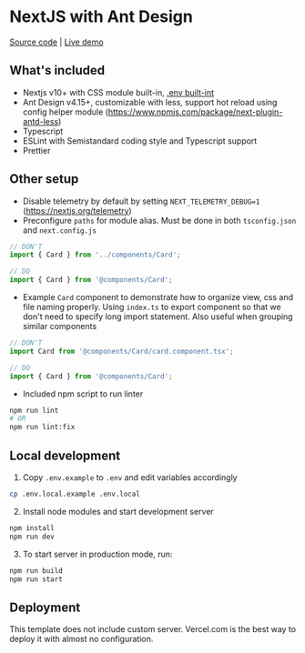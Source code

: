 # NextJS with Ant Design

[Source code](https://github.com/dqgiang/next-antd-template) | [Live demo](https://next-antd-template.vercel.app)

## What's included

- Nextjs v10+ with CSS module built-in, [.env built-int](https://nextjs.org/docs/basic-features/environment-variables)
- Ant Design v4.15+, customizable with less, support hot reload using config helper module (https://www.npmjs.com/package/next-plugin-antd-less)
- Typescript
- ESLint with Semistandard coding style and Typescript support
- Prettier

## Other setup

- Disable telemetry by default by setting `NEXT_TELEMETRY_DEBUG=1` (https://nextjs.org/telemetry)
- Preconfigure `paths` for module alias. Must be done in both `tsconfig.json` and `next.config.js`

```ts
// DON'T
import { Card } from '../components/Card';

// DO
import { Card } from '@components/Card';
```

- Example `Card` component to demonstrate how to organize view, css and file naming properly. Using `index.ts` to export component so that we don't need to specify long import statement. Also useful when grouping similar components

```ts
// DON'T
import Card from '@components/Card/card.component.tsx';

// DO
import { Card } from '@components/Card';
```

- Included npm script to run linter

```bash
npm run lint
# OR
npm run lint:fix
```

## Local development

1. Copy `.env.example` to `.env` and edit variables accordingly

```bash
cp .env.local.example .env.local
```

2. Install node modules and start development server

```bash
npm install
npm run dev
```

3. To start server in production mode, run:

```bash
npm run build
npm run start
```

## Deployment

This template does not include custom server.
Vercel.com is the best way to deploy it with almost no configuration.
